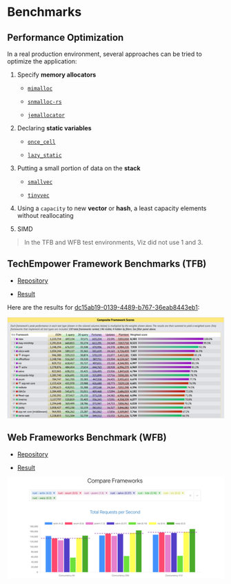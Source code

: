 # Benchmarks

## Performance Optimization

In a real production environment, several approaches can be tried to optimize the application:

1. Specify **memory allocators**

	- [`mimalloc`](https://crates.io/crates/mimalloc)

	- [`snmalloc-rs`](https://crates.io/crates/snmalloc-rs)

	- [`jemallocator`](https://crates.io/crates/tikv-jemallocator)

2. Declaring **static variables**

	- [`once_cell`](https://crates.io/crates/once_cell)

	- [`lazy_static`](https://crates.io/crates/lazy_static)

3. Putting a small portion of data on the **stack**

	- [`smallvec`](https://crates.io/crates/smallvec)

	- [`tinyvec`](https://crates.io/crates/tinyvec)

4. Using a `capacity` to new **vector** or **hash**, a least capacity elements without reallocating

5. SIMD

> In the TFB and WFB test environments, Viz did not use 1 and 3.

## TechEmpower Framework Benchmarks (TFB)

- [Repository](https://github.com/TechEmpower/FrameworkBenchmarks)

- [Result](https://www.techempower.com/benchmarks/#test=composite)

Here are the results for [dc15ab19-0139-4489-b767-36eab8443eb1](https://www.techempower.com/benchmarks/#section=test&runid=dc15ab19-0139-4489-b767-36eab8443eb1&test=composite):

![TFB dc15ab19-0139-4489-b767-36eab8443eb1](../images/TFB-dc15ab19-0139-4489-b767-36eab8443eb1.png)

## Web Frameworks Benchmark (WFB)

- [Repository](https://github.com/the-benchmarker/website)

- [Result](https://web-frameworks-benchmark.netlify.app/compare?f=actix,axum,poem,salvo,tide,viz,warp)

![WFB](../images/WFB-2023-01-09-aa5d158.png)
